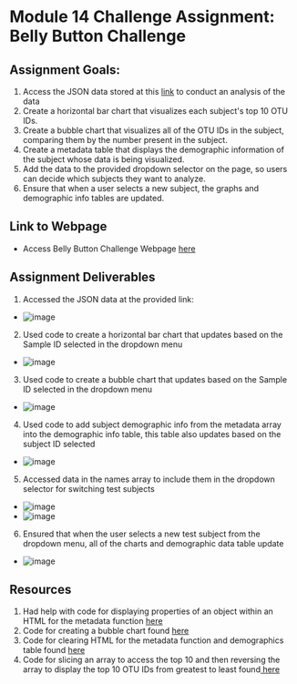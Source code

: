 # Module 14 Challenge Assignment: Belly Button Challenge
## Assignment Goals:
1. Access the JSON data stored at this [link](https://2u-data-curriculum-team.s3.amazonaws.com/dataviz-classroom/v1.1/14-Interactive-Web-Visualizations/02-Homework/samples.json) to conduct an analysis of the data
2. Create a horizontal bar chart that visualizes each subject's top 10 OTU IDs.
3. Create a bubble chart that visualizes all of the OTU IDs in the subject, comparing them by the number present in the subject.
4. Create a metadata table that displays the demographic information of the subject whose data is being visualized.
5. Add the data to the provided dropdown selector on the page, so users can decide which subjects they want to analyze.
6. Ensure that when a user selects a new subject, the graphs and demographic info tables are updated.
## Link to Webpage
- Access Belly Button Challenge Webpage [here](https://lvit001.github.io/belly-button-challenge/)
## Assignment Deliverables
1. Accessed the JSON data at the provided link:
  - ![image](https://github.com/lvit001/belly-button-challenge/assets/140283164/3fc2c56c-550a-471b-a9c8-aaecb0c21d95)
2. Used code to create a horizontal bar chart that updates based on the Sample ID selected in the dropdown menu
  - ![image](https://github.com/lvit001/belly-button-challenge/assets/140283164/c7f55642-214f-42e6-9030-acd2f5195a67)
3. Used code to create a bubble chart that updates based on the Sample ID selected in the dropdown menu
  - ![image](https://github.com/lvit001/belly-button-challenge/assets/140283164/f0aaf8df-72ac-4dfb-bc31-2f90c66e1822)
4. Used code to add subject demographic info from the metadata array into the demographic info table, this table also updates based on the subject ID selected
  - ![image](https://github.com/lvit001/belly-button-challenge/assets/140283164/28e9e311-1d17-4997-8b28-843b854d4227)
5. Accessed data in the names array to include them in the dropdown selector for switching test subjects
  - ![image](https://github.com/lvit001/belly-button-challenge/assets/140283164/166fd71f-cb3c-4674-aea0-c30b3706e7f3)
  - ![image](https://github.com/lvit001/belly-button-challenge/assets/140283164/6fc362a7-3772-47d4-8527-7ac6e60f7ce1)
6. Ensured that when the user selects a new test subject from the dropdown menu, all of the charts and demographic data table update
  - ![image](https://github.com/lvit001/belly-button-challenge/assets/140283164/35c6bfae-8e0d-4e87-9530-c5fad34056f8)
## Resources
1. Had help with code for displaying properties of an object within an HTML for the metadata function [here](https://developer.mozilla.org/en-US/docs/Web/JavaScript/Reference/Global_Objects/Object/entries)
2. Code for creating a bubble chart found [here](https://plotly.com/javascript/bubble-charts/)
3. Code for clearing HTML for the metadata function and demographics table found [here](https://www.sololearn.com/en/Discuss/2107793/how-do-you-clear-the-screen-in-html)
4. Code for slicing an array to access the top 10 and then reversing the array to display the top 10 OTU IDs from greatest to least found[ here](https://stackoverflow.com/questions/30610523/reverse-an-array-in-javascript-without-mutating-the-original-array)






